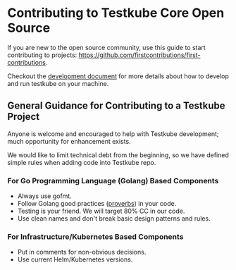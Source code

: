 # Contributing to Testkube Core Open Source

If you are new to the open source community, use this guide to start contributing to projects:
<https://github.com/firstcontributions/first-contributions>.

Checkout the [development document](./development.md) for more details about how to develop and run testkube on your machine.

## General Guidance for Contributing to a Testkube Project

Anyone is welcome and encouraged to help with Testkube development; much opportunity for enhancement exists.

We would like to limit technical debt from the beginning, so we have defined simple rules when adding code into Testkube repo.

### For Go Programming Language (Golang) Based Components

- Always use gofmt.
- Follow Golang good practices ([proverbs](https://go-proverbs.github.io/)) in your code.
- Testing is your friend. We will target 80% CC in our code.
- Use clean names and don't break basic design patterns and rules.

### For Infrastructure/Kubernetes Based Components

- Put in comments for non-obvious decisions.
- Use current Helm/Kubernetes versions.